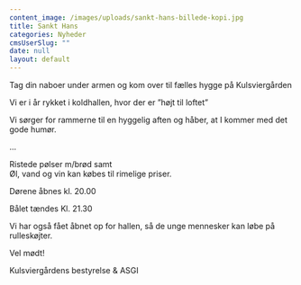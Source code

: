 ```yaml
---
content_image: /images/uploads/sankt-hans-billede-kopi.jpg
title: Sankt Hans
categories: Nyheder
cmsUserSlug: ""
date: null
layout: default
---
```


                                                                                                                                                                                                                                                                                                                                                                                                                                                                                                                                                                                                                                                                                                                                                                                                                                                   


Tag din naboer under armen og kom over til fælles hygge på Kulsviergården</P><P> Vi er i år rykket i koldhallen, hvor der er ”højt til loftet”</P><P> Vi sørger for rammerne til en hyggelig aften og håber, at I kommer med det gode humør.</P><SPAN class="text_exposed_hide">...</SPAN><DIV class="text_exposed_show"><P> Ristede pølser m/brød samt<BR> Øl, vand og vin kan købes til rimelige priser.</P><P> Dørene åbnes kl. 20.00</P><P> Bålet tændes Kl. 21.30  </P><P> Vi har også fået åbnet op for hallen, så de unge mennesker kan løbe på rulleskøjter.</P><P> Vel mødt!</P><P> Kulsviergårdens bestyrelse &amp; ASGI</P></DIV></DIV><!--EndFragment--></DIV></DIV></DIV></DIV></DIV></DIV></DIV></DIV></DIV></DIV></DIV></DIV></DIV></DIV></DIV></DIV></DIV></DIV></DIV></DIV></DIV></DIV></DIV></BODY></HTML>